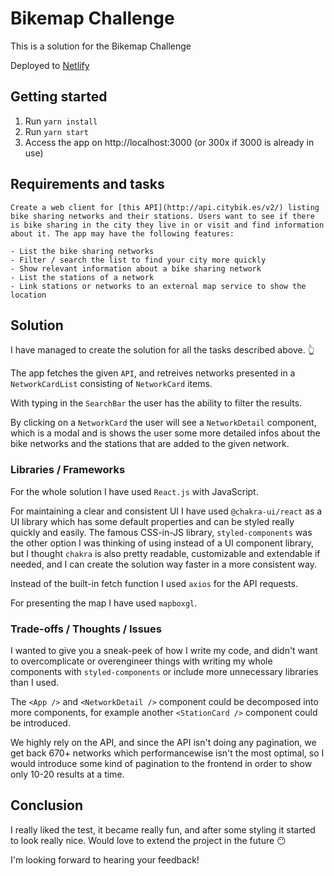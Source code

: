 # Bikemap Challenge

This is a solution for the Bikemap Challenge

Deployed to [Netlify](https://bikemap-challenge.netlify.app)

## Getting started

1. Run `yarn install`
2. Run `yarn start`
3. Access the app on http://localhost:3000 (or 300x if 3000 is already in use)

## Requirements and tasks

```
Create a web client for [this API](http://api.citybik.es/v2/) listing bike sharing networks and their stations. Users want to see if there is bike sharing in the city they live in or visit and find information about it. The app may have the following features:

- List the bike sharing networks
- Filter / search the list to find your city more quickly
- Show relevant information about a bike sharing network
- List the stations of a network
- Link stations or networks to an external map service to show the location

```

## Solution

I have managed to create the solution for all the tasks described above. 👆

The app fetches the given `API`, and retreives networks presented in a `NetworkCardList` consisting of `NetworkCard` items.

With typing in the `SearchBar` the user has the ability to filter the results.

By clicking on a `NetworkCard` the user will see a `NetworkDetail` component, which is a modal and is shows the user some more detailed infos about the bike networks and the stations that are added to the given network.

### Libraries / Frameworks

For the whole solution I have used `React.js` with JavaScript.

For maintaining a clear and consistent UI I have used `@chakra-ui/react` as a UI library which has some default properties and can be styled really quickly and easily.
The famous CSS-in-JS library, `styled-components` was the other option I was thinking of using instead of a UI component library, but I thought `chakra` is also pretty readable, customizable and extendable if needed, and I can create the solution way faster in a more consistent way.

Instead of the built-in fetch function I used `axios` for the API requests.

For presenting the map I have used `mapboxgl`.

### Trade-offs / Thoughts / Issues

I wanted to give you a sneak-peek of how I write my code, and didn't want to overcomplicate or overengineer things with writing my whole components with `styled-components` or include more unnecessary libraries than I used.

The `<App />` and `<NetworkDetail />` component could be decomposed into more components, for example another `<StationCard />` component could be introduced.

We highly rely on the API, and since the API isn't doing any pagination, we get back 670+ networks which performancewise isn't the most optimal, so I would introduce some kind of pagination to the frontend in order to show only 10-20 results at a time.

## Conclusion

I really liked the test, it became really fun, and after some styling it started to look really nice. Would love to extend the project in the future 😶

I'm looking forward to hearing your feedback!
